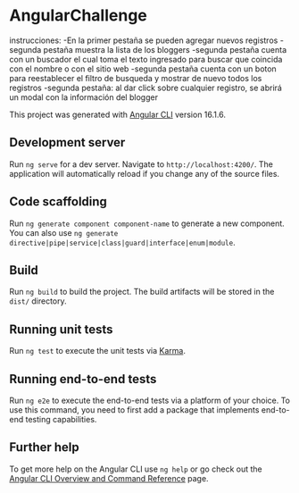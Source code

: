 # AngularChallenge

instrucciones:
-En la primer pestaña se pueden agregar nuevos registros
-segunda pestaña muestra la lista de los bloggers
-segunda pestaña cuenta con un buscador el cual toma el texto ingresado para buscar que coincida con el nombre o con el sitio web
-segunda pestaña cuenta con un boton para reestablecer el filtro de busqueda y mostrar de nuevo todos los registros
-segunda pestaña: al dar click sobre cualquier registro, se abrirá un modal con la información del blogger

This project was generated with [Angular CLI](https://github.com/angular/angular-cli) version 16.1.6.

## Development server

Run `ng serve` for a dev server. Navigate to `http://localhost:4200/`. The application will automatically reload if you change any of the source files.

## Code scaffolding

Run `ng generate component component-name` to generate a new component. You can also use `ng generate directive|pipe|service|class|guard|interface|enum|module`.

## Build

Run `ng build` to build the project. The build artifacts will be stored in the `dist/` directory.

## Running unit tests

Run `ng test` to execute the unit tests via [Karma](https://karma-runner.github.io).

## Running end-to-end tests

Run `ng e2e` to execute the end-to-end tests via a platform of your choice. To use this command, you need to first add a package that implements end-to-end testing capabilities.

## Further help

To get more help on the Angular CLI use `ng help` or go check out the [Angular CLI Overview and Command Reference](https://angular.io/cli) page.
